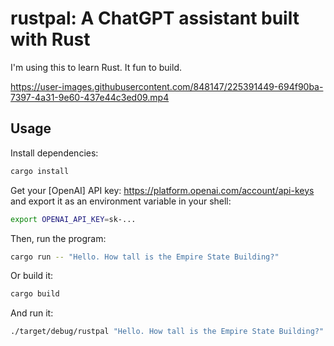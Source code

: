 # rustpal: A ChatGPT assistant built with Rust

I'm using this to learn Rust. It fun to build.

https://user-images.githubusercontent.com/848147/225391449-694f90ba-7397-4a31-9e60-437e44c3ed09.mp4

## Usage

Install dependencies:

```bash
cargo install
```

Get your [OpenAI] API key: https://platform.openai.com/account/api-keys and export it as an environment variable in your shell:

```bash
export OPENAI_API_KEY=sk-...
```

Then, run the program:

```bash
cargo run -- "Hello. How tall is the Empire State Building?"
```

Or build it:

```bash
cargo build
```

And run it:

```bash
./target/debug/rustpal "Hello. How tall is the Empire State Building?"
```
